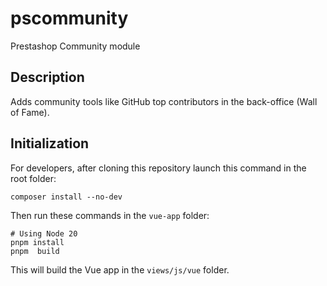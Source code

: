 # pscommunity

Prestashop Community module

## Description

Adds community tools like GitHub top contributors in the back-office (Wall of Fame).

## Initialization

For developers, after cloning this repository launch this command in the root folder:

```shell
composer install --no-dev
```

Then run these commands in the `vue-app` folder:

```shell
# Using Node 20
pnpm install
pnpm  build
```

This will build the Vue app in the `views/js/vue` folder.
